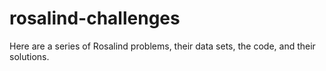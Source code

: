 # rosalind-challenges
Here are a series of Rosalind problems, their data sets, the code, and their solutions.
